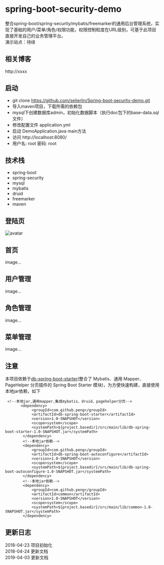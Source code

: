 # spring-boot-security-demo
整合spring-boot/spring-security/mybatis/freemarker的通用后台管理系统，实现了基础的用户/菜单/角色/权限功能，权限控制粒度在URL级别，可基于此项目直接开发自己的业务管理平台。  
演示站点：待续

## 相关博客
http://xxxx 

## 启动
+ git clone https://github.com/selierlin/Spring-boot-security-demo.git
+ 导入maven项目，下载所需的依赖包 
+ mysql下创建数据库admin，初始化数据脚本（执行doc包下的base-data.sql文件）
+ 修改配置文件 application.yml
+ 启动 DemoApplication.java main方法
+ 访问 http://localhost:8080/
+ 用户名: root 密码: root  

## 技术栈
+ spring-boot
+ spring-security
+ mysql
+ mybatis
+ druid
+ freemarker
+ maven

## 登陆页
![avatar](/doc/login.png)

## 首页
image...

## 用户管理
image...

## 角色管理
image...

## 菜单管理
image...

## 注意
本项目依赖于[db-spring-boot-starter](http://www.baidu.com)(整合了 Mybatis、通用 Mapper、PageHelper 分页插件的 Spring Boot Starter 模块)，为方便快速构建，直接使用本地jar依赖，如下
```
 <!--本地jar,通用mapper,集成mybatis、druid、pagehelper分页-->
       <dependency>
            <groupId>com.github.peng</groupId>
            <artifactId>db-spring-boot-starter</artifactId>
            <version>1.0-SNAPSHOT</version>
            <scope>system</scope>
            <systemPath>${project.basedir}/src/main/lib/db-spring-boot-starter-1.0-SNAPSHOT.jar</systemPath>
        </dependency>
        <!--本地jar依赖-->
        <dependency>
            <groupId>com.github.peng</groupId>
            <artifactId>db-spring-boot-autoconfigure</artifactId>
            <version>1.0-SNAPSHOT</version>
            <scope>system</scope>
            <systemPath>${project.basedir}/src/main/lib/db-spring-boot-autoconfigure-1.0-SNAPSHOT.jar</systemPath>
        </dependency>
        <!--本地jar依赖-->
        <dependency>
            <groupId>com.github.peng</groupId>
            <artifactId>common</artifactId>
            <version>1.0-SNAPSHOT</version>
            <scope>system</scope>
            <systemPath>${project.basedir}/src/main/lib/common-1.0-SNAPSHOT.jar</systemPath>
        </dependency>
```


## 更新日志
2018-04-23 项目初始化  
2018-04-24 更新文档  
2019-04-03 更新文档